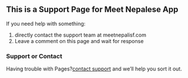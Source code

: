 ## This is a Support Page for Meet Nepalese App
If you need help with something:
1. directly contact the support team at meetnepalisf.com
2. Leave a comment on this page and wait for response

### Support or Contact

Having trouble with Pages?[contact support](meetnepalisf@gmail.com) and we’ll help you sort it out.

